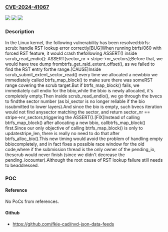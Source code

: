 ### [CVE-2024-41067](https://cve.mitre.org/cgi-bin/cvename.cgi?name=CVE-2024-41067)
![](https://img.shields.io/static/v1?label=Product&message=Linux&color=blue)
![](https://img.shields.io/static/v1?label=Version&message=1da177e4c3f4%3C%2017d1fd302a53%20&color=brighgreen)
![](https://img.shields.io/static/v1?label=Vulnerability&message=n%2Fa&color=brighgreen)

### Description

In the Linux kernel, the following vulnerability has been resolved:btrfs: scrub: handle RST lookup error correctly[BUG]When running btrfs/060 with forced RST feature, it would crash thefollowing ASSERT() inside scrub_read_endio():	ASSERT(sector_nr < stripe->nr_sectors);Before that, we would have tree dump frombtrfs_get_raid_extent_offset(), as we failed to find the RST entry forthe range.[CAUSE]Inside scrub_submit_extent_sector_read() every time we allocated a newbbio we immediately called btrfs_map_block() to make sure there was someRST range covering the scrub target.But if btrfs_map_block() fails, we immediately call endio for the bbio,while the bbio is newly allocated, it's completely empty.Then inside scrub_read_endio(), we go through the bvecs to findthe sector number (as bi_sector is no longer reliable if the bio issubmitted to lower layers).And since the bio is empty, such bvecs iteration would not find anysector matching the sector, and return sector_nr == stripe->nr_sectors,triggering the ASSERT().[FIX]Instead of calling btrfs_map_block() after allocating a new bbio, callbtrfs_map_block() first.Since our only objective of calling btrfs_map_block() is only to updatestripe_len, there is really no need to do that after btrfs_alloc_bio().This new timing would avoid the problem of handling empty bbiocompletely, and in fact fixes a possible race window for the old code,where if the submission thread is the only owner of the pending_io, thescrub would never finish (since we didn't decrease the pending_iocounter).Although the root cause of RST lookup failure still needs to beaddressed.

### POC

#### Reference
No PoCs from references.

#### Github
- https://github.com/fkie-cad/nvd-json-data-feeds

